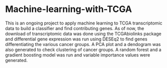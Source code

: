# Machine-learning-with-TCGA
This is an ongoing project to apply machine learning to TCGA transcriptomic data to build a classifier and find contributing genes. 
As of now, the download of transcriptomic data was done using the TCGAbiolinks package and differential gene expression was run using DESEq2 to find genes differentiating the various cancer groups. A PCA plot and a dendogram was also generated to check clustering of cancer groups.
A random forest and a gradient boosting model was run and variable importance values were generated.
